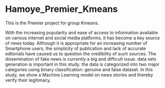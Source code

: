 # Hamoye_Premier_Kmeans

This is the Premier project for group Kmeans.

With the increasing popularity and ease of access to information available on various internet and social media platforms, it has become a key source of news today. Although it is appropriate for an increasing number of Smartphone users, the simplicity of publication and lack of accurate editorials have caused us to question the credibility of such sources. 
The dissemination of fake news is currently a big and difficult issue. 
data sets generation is important in this study. 
the data is categorized into two major categories using binary classification: genuine and false dataset. 
In this study, we show a Machine Learning model on news stories and thereby verify their legitimacy.


